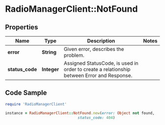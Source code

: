 # RadioManagerClient::NotFound

## Properties

Name | Type | Description | Notes
------------ | ------------- | ------------- | -------------
**error** | **String** | Given error, describes the problem. | 
**status_code** | **Integer** | Assigned StatusCode, is used in order to create a relationship between Error and Response. | 

## Code Sample

```ruby
require 'RadioManagerClient'

instance = RadioManagerClient::NotFound.new(error: Object not found,
                                 status_code: 404)
```


